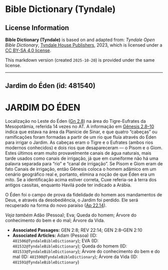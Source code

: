 # Bible Dictionary (Tyndale)

## License Information

**Bible Dictionary (Tyndale)** is based on and adapted from: _Tyndale Open Bible Dictionary_, [Tyndale House Publishers](https://tyndaleopenresources.com/), 2023, which is licensed under a [CC BY-SA 4.0 license](https://creativecommons.org/licenses/by-sa/4.0/legalcode.en).

This markdown version (created `2025-10-20`) is provided under the same license.



--------------------------------

## Jardim do Éden (id: 481540)

JARDIM DO ÉDEN
==============

Localização no Leste do Éden ([Gn 2\.8](https://ref.ly/Gen2:8)) na área do Tigre\-Eufrates da Mesopotâmia, referida 14 vezes no AT. A informação em [Gênesis 2\.8–10](https://ref.ly/Gen2:8-Gen2:10) indica que estava na área da Planície de Sinar, e que quatro “cabeças” ou ramificações foram formadas a partir de um rio que fluía através do Éden para irrigar o Jardim. As cabeças eram o Tigre e o Eufrates (ambos rios modernos conhecidos) e dois rios que desapareceram — o Pisom e o Giom. Estes últimos eram muito provavelmente canais de água naturais, mais tarde usados como canais de irrigação, já que em cuneiforme não há uma palavra separada para “rio” e “canal de irrigação”. Se Pisom e Giom eram de fato Canais de irrigação, então Gênesis coloca o homem adâmico em um cenário geográfico real e, portanto, elimina a noção de que Éden era um mito. Se a identificação acima estiver correta, Cuxe referia\-se à terra dos antigos cassitas, enquanto Havilá pode ter indicado a Arábia.

O Éden foi o campo de prova da fidelidade do homem aos mandamentos de Deus, e através da desobediência, o Jardim foi perdido. Ele será recuperado na forma do novo paraíso ([Ap 22\.14](https://ref.ly/Rev22:14)).

*Veja também* Adão (Pessoa); Eva; Queda do homem; Árvore do conhecimento do bem e do mal; Árvore da Vida.

* **Associated Passages:** GEN 2:8; REV 22:14; GEN 2:8–GEN 2:10
* **Associated Articles:** Adam (Pessoa) (ID: `481506@TyndaleBibleDictionary`); EVA (ID: `481532@TyndaleBibleDictionary`); Queda do homem (ID: `481533@TyndaleBibleDictionary`); Árvore do conhecimento do bem e do mal (ID: `481590@TyndaleBibleDictionary`); Árvore da Vida (ID: `481591@TyndaleBibleDictionary`)

